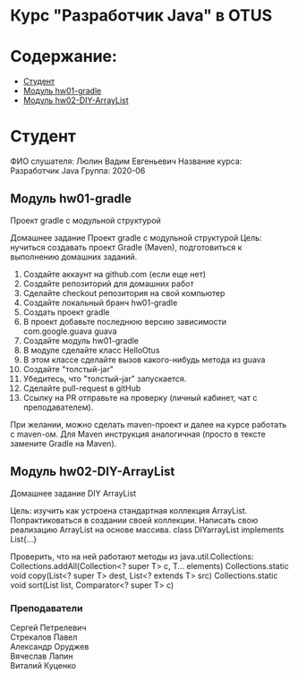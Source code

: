 ﻿<?xml version="1.0" encoding="UTF-8"?>
<module type="JAVA_MODULE" version="4" />

# Курс "Разработчик Java" в OTUS

# Содержание:
* [Студент](#Студент)
* [Модуль hw01-gradle](#Модуль-hw01-gradle)
* [Модуль hw02-DIY-ArrayList](#Модуль_hw02-DIY-ArrayList)

# Студент
ФИО слушателя: Люлин Вадим Евгеньевич
Название курса: Разработчик Java
Группа: 2020-06

## Модуль hw01-gradle<a name="Модуль-hw01-gradle"></a>
Проект gradle с модульной структурой

Домашнее задание
Проект gradle с модульной структурой
Цель: нучиться создавать проект Gradle (Maven), подготовиться к выполнению домашних заданий.
1) Создайте аккаунт на github.com (если еще нет)
2) Создайте репозиторий для домашних работ
3) Сделайте checkout репозитория на свой компьютер
4) Создайте локальный бранч hw01-gradle
5) Создать проект gradle
6) В проект добавьте последнюю версию зависимости
<groupId>com.google.guava</groupId>
<artifactId>guava</artifactId>
7) Создайте модуль hw01-gradle
8) В модуле сделайте класс HelloOtus
9) В этом классе сделайте вызов какого-нибудь метода из guava
10) Создайте "толстый-jar"
11) Убедитесь, что "толстый-jar" запускается.
12) Сделайте pull-request в gitHub
13) Ссылку на PR отправьте на проверку (личный кабинет, чат с преподавателем).

При желании, можно сделать maven-проект и далее на курсе работать с maven-ом.
Для Maven инструкция аналогичная (просто в тексте замените Gradle на Maven). 

## Модуль hw02-DIY-ArrayList<a name="Модуль_hw02-DIY-ArrayList"></a>
Домашнее задание DIY ArrayList

Цель: изучить как устроена стандартная коллекция ArrayList. Попрактиковаться в создании своей коллекции.
Написать свою реализацию ArrayList на основе массива.
class DIYarrayList<T> implements List<T>{...}

Проверить, что на ней работают методы из java.util.Collections:
Collections.addAll(Collection<? super T> c, T... elements)
Collections.static <T> void copy(List<? super T> dest, List<? extends T> src)
Collections.static <T> void sort(List<T> list, Comparator<? super T> c)

### Преподаватели
Сергей Петрелевич<br>
Стрекалов Павел<br>
Александр Оруджев<br>
Вячеслав Лапин<br>
Виталий Куценко<br>
